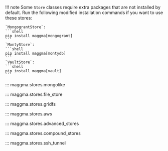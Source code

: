 !!! note
    Some `Store` classes require extra packages that are not installed by default. Run the following modified installation commands if you want to use these stores:

    `MongograntStore`:
    ```shell
    pip install maggma[mongogrant]
    ```
    `MontyStore`:
    ```shell
    pip install maggma[montydb]
    ```
    `VaultStore`:
    ```shell
    pip install maggma[vault]
    ```

::: maggma.stores.mongolike

::: maggma.stores.file_store

::: maggma.stores.gridfs

::: maggma.stores.aws

::: maggma.stores.advanced_stores

::: maggma.stores.compound_stores

::: maggma.stores.ssh_tunnel
